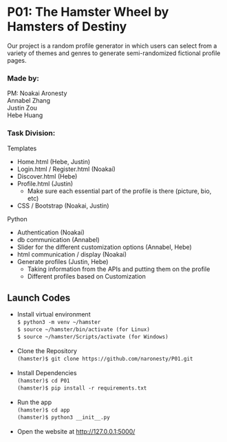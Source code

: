 # P01: The Hamster Wheel by Hamsters of Destiny

Our project is a random profile generator in which users can select from a variety of themes and genres to generate semi-randomized fictional profile pages.

### Made by:
PM: Noakai Aronesty  
Annabel Zhang  
Justin Zou  
Hebe Huang  

### Task Division:
Templates
- Home.html (Hebe, Justin)
- Login.html / Register.html (Noakai)
- Discover.html (Hebe)
- Profile.html (Justin)
  - Make sure each essential part of the profile is there (picture, bio, etc)
- CSS / Bootstrap (Noakai, Justin)  

Python
- Authentication (Noakai)
- db communication (Annabel)
- Slider for the different customization options (Annabel, Hebe)
- html communication / display (Noakai)
- Generate profiles (Justin, Hebe)
  - Taking information from the APIs and putting them on the profile
  - Different profiles based on Customization
  
  
  
  
## Launch Codes
- Install virtual environment <br>
```$ python3 -m venv ~/hamster``` <br>
```$ source ~/hamster/bin/activate (for Linux)``` <br>
```$ source ~/hamster/Scripts/activate (for Windows)``` <br><br>
- Clone the Repository <br>
```(hamster)$ git clone https://github.com/naronesty/P01.git ``` <br><br>
- Install Dependencies <br>
```(hamster)$ cd P01 ``` <br>
```(hamster)$ pip install -r requirements.txt``` <br><br> 
- Run the app <br>
```(hamster)$ cd app``` <br>
```(hamster)$ python3 __init__.py``` <br><br>
- Open the website at http://127.0.0.1:5000/
